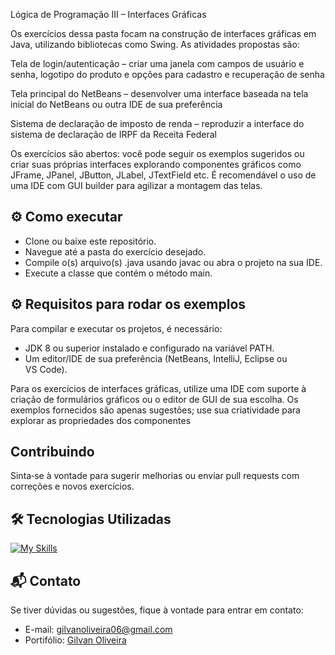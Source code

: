 Lógica de Programação III – Interfaces Gráficas

Os exercícios dessa pasta focam na construção de interfaces gráficas em Java, utilizando bibliotecas como Swing. As atividades propostas são:

Tela de login/autenticação – criar uma janela com campos de usuário e senha, logotipo do produto e opções para cadastro e recuperação de senha

Tela principal do NetBeans – desenvolver uma interface baseada na tela inicial do NetBeans ou outra IDE de sua preferência

Sistema de declaração de imposto de renda – reproduzir a interface do sistema de declaração de IRPF da Receita Federal

Os exercícios são abertos: você pode seguir os exemplos sugeridos ou criar suas próprias interfaces explorando componentes gráficos como JFrame, JPanel, JButton, JLabel, JTextField etc. É recomendável o uso de uma IDE com GUI builder para agilizar a montagem das telas.

## ⚙️ Como executar
- Clone ou baixe este repositório.
- Navegue até a pasta do exercício desejado.
- Compile o(s) arquivo(s) .java usando javac ou abra o projeto na sua IDE.
- Execute a classe que contém o método main.

## ⚙️ Requisitos para rodar os exemplos
Para compilar e executar os projetos, é necessário:
- JDK 8 ou superior instalado e configurado na variável PATH.
- Um editor/IDE de sua preferência (NetBeans, IntelliJ, Eclipse ou VS Code).

Para os exercícios de interfaces gráficas, utilize uma IDE com suporte à criação de formulários gráficos ou o editor de GUI de sua escolha. Os exemplos fornecidos são apenas sugestões; use sua criatividade para explorar as propriedades dos componentes

## Contribuindo
Sinta‑se à vontade para sugerir melhorias ou enviar pull requests com correções e novos exercícios. 

## 🛠 Tecnologias Utilizadas

[![My Skills](https://skillicons.dev/icons?i=java,n&perline=10)](https://github.com/GilvanPOliveira)

## 📬 Contato

Se tiver dúvidas ou sugestões, fique à vontade para entrar em contato:
- E-mail: gilvanoliveira06@gmail.com
- Portifólio: [Gilvan Oliveira](https://gilvanpoliveira.github.io/)